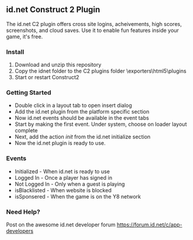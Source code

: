 ## id.net Construct 2 Plugin

The id.net C2 plugin offers cross site logins, acheivements, high scores, screenshots, and cloud saves. Use it to enable fun features inside your game, it's free.

### Install
1. Download and unzip this repository
2. Copy the idnet folder to the C2 plugins folder <install path>\exporters\html5\plugins
2. Start or restart Construct2

### Getting Started
- Double click in a layout tab to open insert dialog
- Add the id.net plugin from the platform specific section
- Now id.net events should be available in the event tabs
- Start by making the first event. Under system, choose on loader layout complete
- Next, add the action _init_ from the id.net initialize section
- Now the id.net plugin is ready to use.

### Events
- Initialized - When id.net is ready to use
- Logged In - Once a player has signed in
- Not Logged In - Only when a guest is playing
- isBlacklisted - When website is blocked
- isSponsered - When the game is on the Y8 network

### Need Help?

Post on the awesome id.net developer forum
https://forum.id.net/c/app-developers
